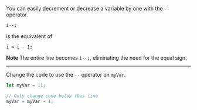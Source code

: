 You can easily decrement or decrease a variable by one with the `--` operator.

```
i--;
```

is the equivalent of

```
i = i - 1;
```

**Note**
The entire line becomes `i--;`, eliminating the need for the equal sign.

------

Change the code to use the `--` operator on `myVar`.

```js
let myVar = 11;

// Only change code below this line
myVar = myVar - 1;
```

